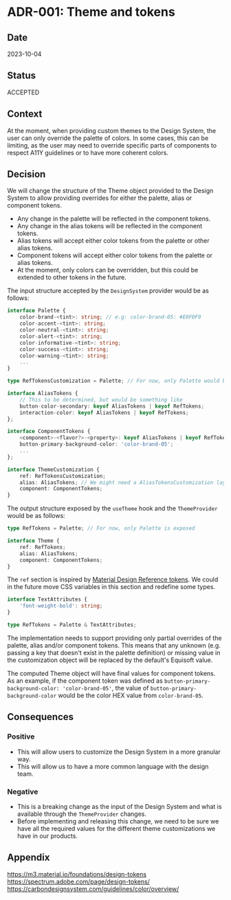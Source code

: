 # ADR-001: Theme and tokens

## Date

2023-10-04

## Status

ACCEPTED

## Context

At the moment, when providing custom themes to the Design System, the user can only override the palette of colors.
In some cases, this can be limiting, as the user may need to override specific parts of components to respect A11Y
guidelines or to have more coherent colors.

## Decision

We will change the structure of the Theme object provided to the Design System to allow providing overrides for either
the palette, alias or component tokens.
- Any change in the palette will be reflected in the component tokens.
- Any change in the alias tokens will be reflected in the component tokens.
- Alias tokens will accept either color tokens from the palette or other alias tokens.
- Component tokens will accept either color tokens from the palette or alias tokens.
- At the moment, only colors can be overridden, but this could be extended to other tokens in the future.

The input structure accepted by the `DesignSystem` provider would be as follows:

```typescript
interface Palette {
    color-brand-<tint>: string; // e.g: color-brand-05: #E0F0F9
    color-accent-<tint>: string;
    color-neutral-<tint>: string;
    color-alert-<tint>: string;
    color-informative-<tint>: string;
    color-success-<tint>: string;
    color-warning-<tint>: string;
    ...
}

type RefTokensCustomization = Palette; // For now, only Palette would be customizable

interface AliasTokens {
    // This to be determined, but would be something like
    button-color-secondary: keyof AliasTokens | keyof RefTokens;
    interaction-color: keyof AliasTokens | keyof RefTokens;
};

interface ComponentTokens {
    <component>-<flavor?>-<property>: keyof AliasTokens | keyof RefTokens;
    button-primary-background-color: 'color-brand-05';
    ...
};

interface ThemeCustomization {
    ref: RefTokensCustomization;
    alias: AliasTokens; // We might need a AliasTokensCustomization layer to prevent overriding certain alias 
    component: ComponentTokens;
}
```

The output structure exposed by the `useTheme` hook and the `ThemeProvider` would be as follows:

```typescript
type RefTokens = Palette; // For now, only Palette is exposed

interface Theme {
    ref: RefTokens;
    alias: AliasTokens;
    component: ComponentTokens;
}
```

The `ref` section is inspired
by [Material Design Reference tokens](https://m3.material.io/foundations/design-tokens/how-to-read-tokens#bc81aaf5-fcd8-421b-a5ab-4b1f274c1baf).
We could in the future move CSS variables in this section and redefine some types.

```typescript
interface TextAttributes {
    'font-weight-bold': string;
}

type RefTokens = Palette & TextAttributes;
```

The implementation needs to support providing only partial overrides of the palette, alias and/or component tokens.
This means that any unknown (e.g. passing a key that doesn't exist in the palette definition) or missing value
in the customization object will be replaced by the default's Equisoft value.

The computed Theme object will have final values for component tokens.
As an example, if the component token was defined as `button-primary-background-color: 'color-brand-05'`,
the value of `button-primary-background-color` would be the color HEX value from `color-brand-05`.

## Consequences

### Positive

- This will allow users to customize the Design System in a more granular way.
- This will allow us to have a more common language with the design team.

### Negative

- This is a breaking change as the input of the Design System and what is available through the `ThemeProvider` changes.
- Before implementing and releasing this change, we need to be sure we have all the required values for the different
  theme customizations we have in our products.


## Appendix

https://m3.material.io/foundations/design-tokens
https://spectrum.adobe.com/page/design-tokens/
https://carbondesignsystem.com/guidelines/color/overview/
